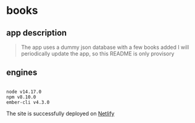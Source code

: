 # books

## app description

> The app uses a dummy json database with a few books added
> I will periodically update the app, so this README is only provisory

## engines

```

node v14.17.0
npm v8.10.0
ember-cli v4.3.0

```

The site is successfully deployed on [Netlify](https://warm-kashata-28beec.netlify.app/)